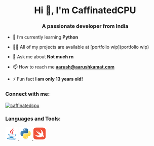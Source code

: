 <h1 align="center">Hi 👋, I'm CaffinatedCPU</h1>
<h3 align="center">A passionate developer from India</h3>

- 🌱 I’m currently learning **Python**

- 👨‍💻 All of my projects are available at [portfolio wip](portfolio wip)

- 💬 Ask me about **Not much rn**

- 📫 How to reach me **aarush@aarushkamat.com**

- ⚡ Fun fact **I am only 13 years old!**

<h3 align="left">Connect with me:</h3>
<p align="left">
<a href="https://www.youtube.com/c/caffinatedcpu" target="blank"><img align="center" src="https://raw.githubusercontent.com/rahuldkjain/github-profile-readme-generator/master/src/images/icons/Social/youtube.svg" alt="caffinatedcpu" height="30" width="40" /></a>
</p>

<h3 align="left">Languages and Tools:</h3>
<p align="left"> <a href="https://www.java.com" target="_blank" rel="noreferrer"> <img src="https://raw.githubusercontent.com/devicons/devicon/master/icons/java/java-original.svg" alt="java" width="40" height="40"/> </a> <a href="https://www.python.org" target="_blank" rel="noreferrer"> <img src="https://raw.githubusercontent.com/devicons/devicon/master/icons/python/python-original.svg" alt="python" width="40" height="40"/> </a> <a href="https://developer.apple.com/swift/" target="_blank" rel="noreferrer"> <img src="https://raw.githubusercontent.com/devicons/devicon/master/icons/swift/swift-original.svg" alt="swift" width="40" height="40"/> </a> </p>

